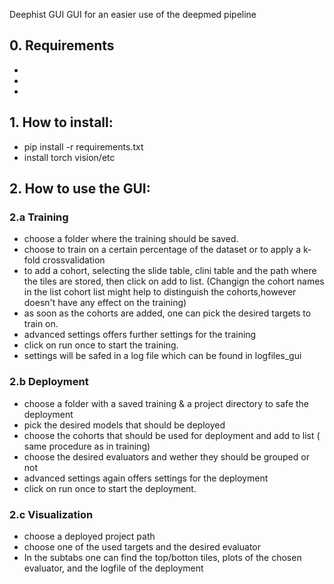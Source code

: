 Deephist GUI 
GUI for an easier use of the deepmed pipeline 

## 0. Requirements
*
*
*


## 1. How to install: 

* pip install -r requirements.txt
* install torch vision/etc

## 2. How to use the GUI:

### 2.a Training 
* choose a folder where the training should be saved.
* choose to train on a certain percentage of the dataset or to apply a k-fold crossvalidation
* to add a cohort, selecting the slide table, clini table and the path where the tiles are stored, then click on add to list. 
  (Changign the cohort names in the list cohort list might help to distinguish the cohorts,however doesn't have any effect on the training)
* as soon as the cohorts are added, one can pick the desired targets to train on. 
* advanced settings offers further settings for the training
* click on run once to start the training.
* settings will be safed in a log file which can be found in logfiles_gui


### 2.b Deployment
* choose a folder with a saved training & a project directory to safe the deployment
* pick the desired models that should be deployed 
* choose the cohorts that should be used for deployment and add to list ( same procedure as in training) 
* choose the desired evaluators and wether they should be grouped or not
* advanced settings again offers settings for the deployment
* click on run once to start the deployment.

### 2.c Visualization
* choose a deployed project path
* choose one of the used targets and the desired evaluator 
* In the subtabs one can find the top/botton tiles, plots of the chosen evaluator, and the logfile of the deployment


 
